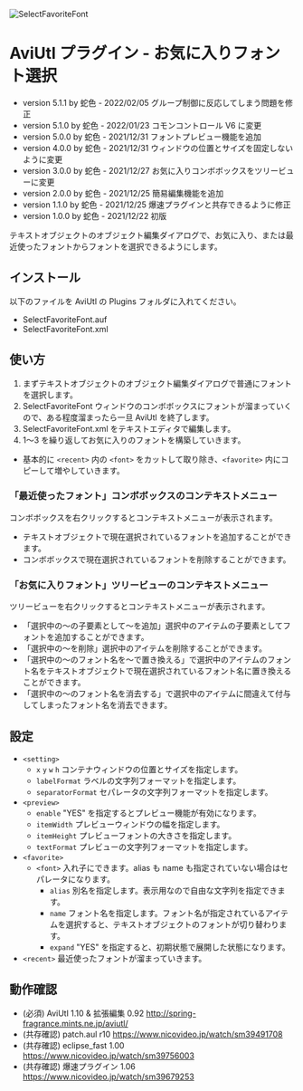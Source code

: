 ![SelectFavoriteFont](https://user-images.githubusercontent.com/96464759/147817330-a17f2c76-f2eb-4a90-b3c4-d781f6de91e6.png)

# AviUtl プラグイン - お気に入りフォント選択

* version 5.1.1 by 蛇色 - 2022/02/05 グループ制御に反応してしまう問題を修正
* version 5.1.0 by 蛇色 - 2022/01/23 コモンコントロール V6 に変更
* version 5.0.0 by 蛇色 - 2021/12/31 フォントプレビュー機能を追加
* version 4.0.0 by 蛇色 - 2021/12/31 ウィンドウの位置とサイズを固定しないように変更
* version 3.0.0 by 蛇色 - 2021/12/27 お気に入りコンボボックスをツリービューに変更
* version 2.0.0 by 蛇色 - 2021/12/25 簡易編集機能を追加
* version 1.1.0 by 蛇色 - 2021/12/25 爆速プラグインと共存できるように修正
* version 1.0.0 by 蛇色 - 2021/12/22 初版

テキストオブジェクトのオブジェクト編集ダイアログで、お気に入り、または最近使ったフォントからフォントを選択できるようにします。

## インストール

以下のファイルを AviUtl の Plugins フォルダに入れてください。
* SelectFavoriteFont.auf
* SelectFavoriteFont.xml

## 使い方

1. まずテキストオブジェクトのオブジェクト編集ダイアログで普通にフォントを選択します。
2. SelectFavoriteFont ウィンドウのコンボボックスにフォントが溜まっていくので、ある程度溜まったら一旦 AviUtl を終了します。
3. SelectFavoriteFont.xml をテキストエディタで編集します。
4. 1～3 を繰り返してお気に入りのフォントを構築していきます。

* 基本的に ```<recent>``` 内の ```<font>``` をカットして取り除き、```<favorite>``` 内にコピーして増やしていきます。

### 「最近使ったフォント」コンボボックスのコンテキストメニュー

コンボボックスを右クリックするとコンテキストメニューが表示されます。

* テキストオブジェクトで現在選択されているフォントを追加することができます。
* コンボボックスで現在選択されているフォントを削除することができます。

### 「お気に入りフォント」ツリービューのコンテキストメニュー

ツリービューを右クリックするとコンテキストメニューが表示されます。

* 「選択中の～の子要素として～を追加」選択中のアイテムの子要素としてフォントを追加することができます。
* 「選択中の～を削除」選択中のアイテムを削除することができます。
* 「選択中の～のフォント名を～で置き換える」で選択中のアイテムのフォント名をテキストオブジェクトで現在選択されているフォント名に置き換えることができます。
* 「選択中の～のフォント名を消去する」で選択中のアイテムに間違えて付与してしまったフォント名を消去できます。

## 設定

* ```<setting>```
	* ```x``` ```y``` ```w``` ```h``` コンテナウィンドウの位置とサイズを指定します。
	* ```labelFormat``` ラベルの文字列フォーマットを指定します。
	* ```separatorFormat``` セパレータの文字列フォーマットを指定します。
* ```<preview>```
	* ```enable``` "YES" を指定するとプレビュー機能が有効になります。
	* ```itemWidth``` プレビューウィンドウの幅を指定します。
	* ```itemHeight``` プレビューフォントの大きさを指定します。
	* ```textFormat``` プレビューの文字列フォーマットを指定します。
* ```<favorite>```
	* ```<font>``` 入れ子にできます。alias も name も指定されていない場合はセパレータになります。
		* ```alias``` 別名を指定します。表示用なので自由な文字列を指定できます。
		* ```name``` フォント名を指定します。フォント名が指定されているアイテムを選択すると、テキストオブジェクトのフォントが切り替わります。
		* ```expand``` "YES" を指定すると、初期状態で展開した状態になります。
* ```<recent>``` 最近使ったフォントが溜まっていきます。

## 動作確認

* (必須) AviUtl 1.10 & 拡張編集 0.92 http://spring-fragrance.mints.ne.jp/aviutl/
* (共存確認) patch.aul r10 https://www.nicovideo.jp/watch/sm39491708
* (共存確認) eclipse_fast 1.00 https://www.nicovideo.jp/watch/sm39756003
* (共存確認) 爆速プラグイン 1.06 https://www.nicovideo.jp/watch/sm39679253
